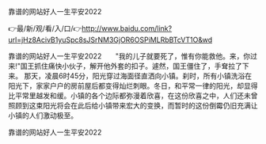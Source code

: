 靠谱的网站好人一生平安2022

👉最/新/观/看/入/口/👉http://www.baidu.com/link?url=jHz8AcivB1yuSpc8sJSrNM3GjOR6OSPiMLRbBTcVT1O&wd

靠谱的网站好人一生平安2022　　"我的儿子就要死了，惟有你能救他。来，你过来!"国王抓住痛快小伙子，解开他外套的扣子。遽然，国王僵住了，手耷拉了下来。
那天，凌晨6时45分，阳光穿过海面径直洒向小镇。刹时，所有小镇洗浴在阳光下，家家户户的房前屋后都变得灿烂刺眼。冬日，和平常一律的阳光，却显得比平常里越发和缓。小镇的各个边际都弥漫着欣喜，在这份欣喜之中，人们还未曾照顾到这束阳光将会在此后给小镇带来宏大的变换，而暂时的这份倒霉仍旧充满让小镇的人们激动极至。


靠谱的网站好人一生平安2022
